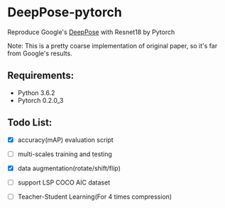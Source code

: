 # DeepPose-pytorch
Reproduce Google's [DeepPose](https://arxiv.org/pdf/1312.4659.pdf) with Resnet18 by Pytorch

Note: This is a pretty coarse implementation of original paper, so it's far from Google's results.

## Requirements:
- Python 3.6.2
- Pytorch 0.2.0\_3 

## Todo List:
- [x] accuracy(mAP) evaluation script
- [ ] multi-scales training and testing
- [x] data augmentation(rotate/shift/flip)
- [ ] support LSP COCO AIC dataset
- [ ] Teacher-Student Learning(For 4 times compression)

